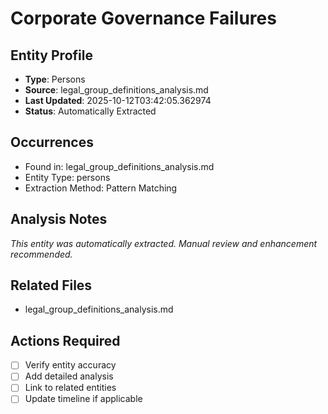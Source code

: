 # Corporate Governance Failures

## Entity Profile
- **Type**: Persons
- **Source**: legal_group_definitions_analysis.md
- **Last Updated**: 2025-10-12T03:42:05.362974
- **Status**: Automatically Extracted

## Occurrences
- Found in: legal_group_definitions_analysis.md
- Entity Type: persons
- Extraction Method: Pattern Matching

## Analysis Notes
*This entity was automatically extracted. Manual review and enhancement recommended.*

## Related Files
- legal_group_definitions_analysis.md

## Actions Required
- [ ] Verify entity accuracy
- [ ] Add detailed analysis
- [ ] Link to related entities
- [ ] Update timeline if applicable
